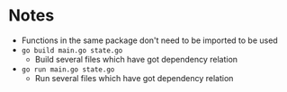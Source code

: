 # Notes
* Functions in the same package don't need to be imported to be used
* `go build main.go state.go`
  * Build several files which have got dependency relation
* `go run main.go state.go`
  * Run several files which have got dependency relation